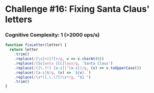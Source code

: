 # Challenge #16: Fixing Santa Claus' letters

### Cognitive Complexity: 1 (>2000 ops/s)

```js
function fixLetter(letter) {
  return letter
    .trim()
    .replace(/[\s]+|[?]+/g, v => v.charAt(0))
    .replace(/[Ss]anta [Cc]laus/g, 'Santa Claus')
    .replace(/([\.?!] [a-z]|^[a-z])/g, (v) => v.toUpperCase())
    .replace(/[a-z]$/g, (v) => `${v}.`)
    .replace(/\s*([,\.\?])\s*/g, "$1 ")
    .trim()
}
```

